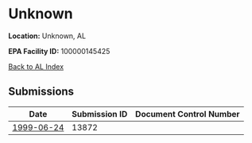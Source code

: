 # Unknown

**Location:** Unknown, AL

**EPA Facility ID:** 100000145425

[Back to AL Index](../../index.md)

## Submissions

| Date | Submission ID | Document Control Number |
|------|--------------|-------------------------|
| [1999-06-24](submissions/13872.md) | 13872 |  |
